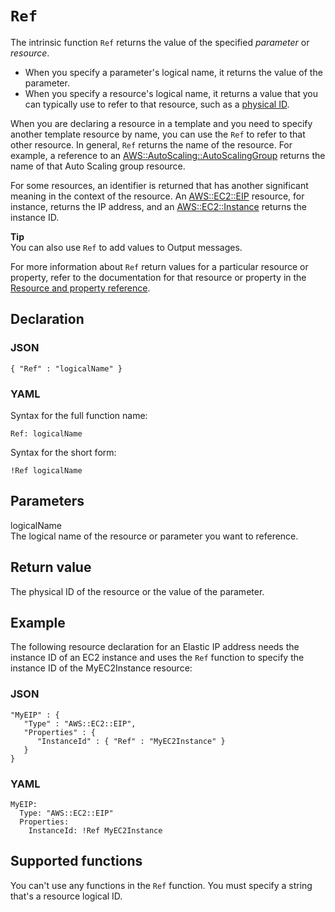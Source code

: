 # `Ref`<a name="intrinsic-function-reference-ref"></a>

The intrinsic function `Ref` returns the value of the specified *parameter* or *resource*\.
+ When you specify a parameter's logical name, it returns the value of the parameter\.
+ When you specify a resource's logical name, it returns a value that you can typically use to refer to that resource, such as a [physical ID](resources-section-structure.md)\.

When you are declaring a resource in a template and you need to specify another template resource by name, you can use the `Ref` to refer to that other resource\. In general, `Ref` returns the name of the resource\. For example, a reference to an [AWS::AutoScaling::AutoScalingGroup](https://docs.aws.amazon.com/AWSCloudFormation/latest/UserGuide/aws-properties-as-group.html) returns the name of that Auto Scaling group resource\.

For some resources, an identifier is returned that has another significant meaning in the context of the resource\. An [AWS::EC2::EIP](https://docs.aws.amazon.com/AWSCloudFormation/latest/UserGuide/aws-properties-ec2-eip.html) resource, for instance, returns the IP address, and an [AWS::EC2::Instance](https://docs.aws.amazon.com/AWSCloudFormation/latest/UserGuide/aws-properties-ec2-instance.html) returns the instance ID\.

**Tip**  
You can also use `Ref` to add values to Output messages\.

For more information about `Ref` return values for a particular resource or property, refer to the documentation for that resource or property in the [Resource and property reference](aws-template-resource-type-ref.md)\.

## Declaration<a name="ref-declaration"></a>

### JSON<a name="intrinsic-function-reference-ref-syntax.json"></a>

```
{ "Ref" : "logicalName" }
```

### YAML<a name="intrinsic-function-reference-ref-syntax.yaml"></a>

Syntax for the full function name:

```
Ref: logicalName
```

Syntax for the short form:

```
!Ref logicalName
```

## Parameters<a name="ref-parameters"></a>

logicalName  
The logical name of the resource or parameter you want to reference\.

## Return value<a name="ref-return-value"></a>

The physical ID of the resource or the value of the parameter\.

## Example<a name="ref-example"></a>

The following resource declaration for an Elastic IP address needs the instance ID of an EC2 instance and uses the `Ref` function to specify the instance ID of the MyEC2Instance resource:

### JSON<a name="intrinsic-function-reference-ref-example.json"></a>

```
"MyEIP" : {
   "Type" : "AWS::EC2::EIP",
   "Properties" : {
      "InstanceId" : { "Ref" : "MyEC2Instance" }
   }
}
```

### YAML<a name="intrinsic-function-reference-ref-example.yaml"></a>

```
MyEIP:
  Type: "AWS::EC2::EIP"
  Properties:
    InstanceId: !Ref MyEC2Instance
```

## Supported functions<a name="ref-supported-functions"></a>

You can't use any functions in the `Ref` function\. You must specify a string that's a resource logical ID\.